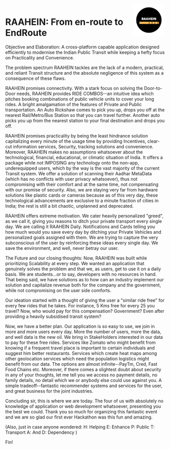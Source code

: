 <img src="images_git/RAAHEIN.png" align="right" width = 100>

# RAAHEIN: From en-route to EndRoute

Objective and Elaboration:
A cross-platform capable application designed efficiently to modernise the Indian Public Transit while keeping a hefty focus on Practicality and Convenience.

The problem spectrum RAAHEIN tackles are the lack of a modern, practical, and reliant Transit structure and the absolute negligence of this system as a consequence of these flaws.

RAAHEIN promises connectivity. With a stark focus on solving the Door-to-Door needs, RAAHEIN provides RIDE COMBOS--an intuitive idea which pitches booking combinations of public vehicle units to cover your long rides. A bright amalgamation of the features of Private and Public transportation. An Auto Rickshaw comes to pick you up, drops you off at the nearest Rail/Metro/Bus Station so that you can travel further. Another auto picks you up from the nearest station to your final destination and drops you off.

RAAHEIN promises practicality by being the least hindrance solution capitalizing every minute of the usage time by providing Incentives, clear-cut information services, Security, tracking solutions and convenience. Moreover, RAAHEIN makes no assumptions whatsoever about the technological, financial, educational, or climatic situation of India. It offers a package while not IMPOSING any technology onto the non-app, underequipped users, which by the way is the vast majority of the current Transit system. We offer a solution of scanning their Aadhar MetaData (which has no conflicts with user privacy whatsoever), thus not compromising with their comfort and at the same time, not compensating with our promise of security. Also, we are staying very far from hardware solutions like plastic cards or cameras because as of this very day, these technological advancements are exclusive to a minute fraction of cities in India; the rest is still a bit chaotic, unplanned and deprecated.

RAAHEIN offers extreme motivation. We cater heavily personalized "greed", as we call it, giving you reasons to ditch your private transport every single day. We are calling it RAAHEIN Daily. Notifications and Cards telling you how much would you save every day by ditching your Private Vehicles and personalized goals assigned with them. We are trying to capture the very subconscious of the user by reinforcing these ideas every single day. We save the environment, and well, never betray our user.

The Future and our closing thoughts:
Now, RAAHEIN was built while prioritizing Scalability at every step. We wanted an application that genuinely solves the problem and that we, as users, get to use it on a daily basis. We are students...or to say, developers with no resources in hand. That being said, we have solutions as to how can an industry implement our solution and capitalize revenue both for the company and the government, while not compromising on the user side comforts.

Our ideation started with a thought of giving the user a "similar ride free" for every few rides that he takes. For instance, 5 Kms free for every 25 you travel? Now, who would pay for this compensation? Government? Even after providing a heavily subsidised transit system?

Now, we have a better plan. Our application is so easy to use, we join in more and more users every day. More the number of users, more the data, and well data is the new oil. We bring in StakeHolders interested in our data to pay for these free rides. Services like Zomato who might benefit from knowing if a frequent travel place is important to certain individuals and suggest him better restaurants. Services which create heat maps among other geolocation services which need the population logistics might benefit from our data. The options are almost infinite--PayTm, Cred, Fast Food Chains etc. Moreover, if there comes a slightest doubt about security in any of your thoughts, let me tell you we access no payment details, no family details, no detail which we or anybody else could use against you. A simple tradeoff--fantastic recommender systems and services for the user, and great business for the joint industries.

Concluding sir, this is where we are today. The four of us with absolutely no knowledge of application or web development whatsoever, presenting you the best we could. Thank you so much for organizing this fantastic event and we are so glad our first ever Hackathon was this fun and amazing.

(Also, just in case anyone wondered: H: Helping E: Enhance P: Public T: Transport A: And D: Dependency )

Fin!
